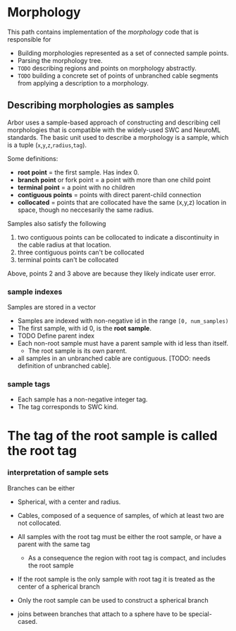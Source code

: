 # Morphology

This path contains implementation of the *morphology* code that is responsible for
* Building morphologies represented as a set of connected sample points.
* Parsing the morphology tree.
* `TODO` describing regions and points on morphology abstractly.
* `TODO` building a concrete set of points of unbranched cable segments from applying a description to a morphology.

## Describing morphologies as samples

Arbor uses a sample-based approach of constructing and describing cell morphologies that is compatible with the widely-used SWC and NeuroML standards.
The basic unit used to describe a morphology is a sample, which is a tuple (`x`,`y`,`z`,`radius`,`tag`).

Some definitions:
* **root point** = the first sample. Has index 0.
* **branch point** or fork point = a point with more than one child point
* **terminal point** = a point with no children
* **contiguous points** = points with direct parent-child connection
* **collocated** = points that are collocated have the same (x,y,z) location in space, though no neccesarily the same radius.


Samples also satisfy the following
1. two contiguous points can be collocated to indicate a discontinuity in the cable radius at that location.
2. three contiguous points can't be collocated
3. terminal points can't be collocated

Above, points 2 and 3 above are because they likely indicate user error.

### sample indexes

Samples are stored in a vector

* Samples are indexed with non-negative id in the range `[0, num_samples)`
* The first sample, with id 0, is the **root sample**.
* TODO Define parent index
* Each non-root sample must have a parent sample with id less than itself.
    * The root sample is its own parent.
* all samples in an unbranched cable are contiguous. [TODO: needs definition of unbranched cable].

### sample tags

* Each sample has a non-negative integer tag.
* The tag corresponds to SWC kind.
# The tag of the root sample is called the **root tag**

### interpretation of sample sets

Branches can be either

* Spherical, with a center and radius.
* Cables, composed of a sequence of samples, of which at least two are not collocated.

* All samples with the root tag must be either the root sample, or have a parent with the same tag
    * As a consequence the region with root tag is compact, and includes the root sample
* If the root sample is the only sample with root tag it is treated as the center of a spherical branch
* Only the root sample can be used to construct a spherical branch
* joins between branches that attach to a sphere have to be special-cased.
